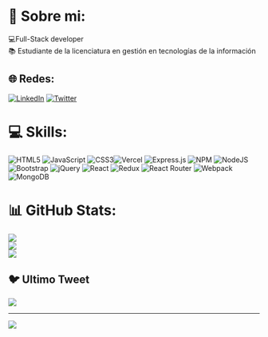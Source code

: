 # 💫 Sobre mi:
💻Full-Stack developer<br>📚 Estudiante de la licenciatura en gestión en tecnologías de la información<br> 


## 🌐 Redes:
[![LinkedIn](https://img.shields.io/badge/LinkedIn-%230077B5.svg?logo=linkedin&logoColor=white)](https://linkedin.com/in/https://www.linkedin.com/in/matias-gabriel-barrios-vazquez/) [![Twitter](https://img.shields.io/badge/Twitter-%231DA1F2.svg?logo=Twitter&logoColor=white)](https://twitter.com/Mbrrsv) 

# 💻 Skills:
![HTML5](https://img.shields.io/badge/html5-%23E34F26.svg?style=for-the-badge&logo=html5&logoColor=white) ![JavaScript](https://img.shields.io/badge/javascript-%23323330.svg?style=for-the-badge&logo=javascript&logoColor=%23F7DF1E) ![CSS3](https://img.shields.io/badge/css3-%231572B6.svg?style=for-the-badge&logo=css3&logoColor=white)![Vercel](https://img.shields.io/badge/vercel-%23000000.svg?style=for-the-badge&logo=vercel&logoColor=white) ![Express.js](https://img.shields.io/badge/express.js-%23404d59.svg?style=for-the-badge&logo=express&logoColor=%2361DAFB) ![NPM](https://img.shields.io/badge/NPM-%23000000.svg?style=for-the-badge&logo=npm&logoColor=white) ![NodeJS](https://img.shields.io/badge/node.js-6DA55F?style=for-the-badge&logo=node.js&logoColor=white) ![Bootstrap](https://img.shields.io/badge/bootstrap-%23563D7C.svg?style=for-the-badge&logo=bootstrap&logoColor=white) ![jQuery](https://img.shields.io/badge/jquery-%230769AD.svg?style=for-the-badge&logo=jquery&logoColor=white) ![React](https://img.shields.io/badge/react-%2320232a.svg?style=for-the-badge&logo=react&logoColor=%2361DAFB) ![Redux](https://img.shields.io/badge/redux-%23593d88.svg?style=for-the-badge&logo=redux&logoColor=white) ![React Router](https://img.shields.io/badge/React_Router-CA4245?style=for-the-badge&logo=react-router&logoColor=white) ![Webpack](https://img.shields.io/badge/webpack-%238DD6F9.svg?style=for-the-badge&logo=webpack&logoColor=black) ![MongoDB](https://img.shields.io/badge/MongoDB-%234ea94b.svg?style=for-the-badge&logo=mongodb&logoColor=white)
# 📊 GitHub Stats:
![](https://github-readme-stats.vercel.app/api?username=Matias-PY&theme=default&hide_border=false&include_all_commits=false&count_private=false)<br/>
![](https://github-readme-streak-stats.herokuapp.com/?user=Matias-PY&theme=default&hide_border=false)<br/>
![](https://github-readme-stats.vercel.app/api/top-langs/?username=Matias-PY&theme=default&hide_border=false&include_all_commits=false&count_private=false&layout=compact)

## 🐦 Ultimo Tweet
[![](https://gtce.itsvg.in/api?username=Mbrrsv)](https://github.com/VishwaGauravIn/github-twitter-card-embed)

---
[![](https://visitcount.itsvg.in/api?id=Matias-PY&icon=0&color=0)](https://visitcount.itsvg.in)

<!-- Proudly created with GPRM ( https://gprm.itsvg.in ) -->
